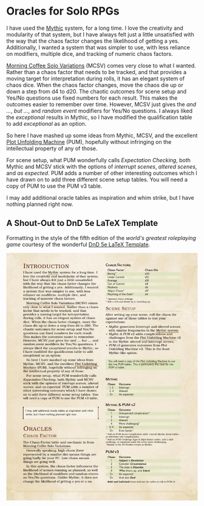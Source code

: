 # Oracles for Solo RPGs

I have used the [Mythic](https://www.wordmillgames.com/mythic-gme.html) system,
for a long time. I love the creativity and modularity of that system, but I have
always felt just a little unsatisfied with the way that the chaos factor changes
the likelihood of getting a yes. Additionally, I wanted a system that was
simpler to use, with less reliance on modifiers, multiple dice, and tracking of
numeric chaos factors.

[Morning Coffee Solo
Variations](https://aleaiactandaest.blogspot.com/p/downloads.html) (MCSV) comes
very close to what I wanted. Rather than a chaos factor that needs to be
tracked, and that provides a moving target for interpretation during rolls, it
has an elegant system of chaos dice. When the chaos factor changes, move the
chaos die up or down a step from d4 to d20. The chaotic outcomes for scene setup
and Yes/No questions use fixed numbers for each result. This makes the outcomes
easier to remember over time. However, MCSV just gives the *and ...*, *but ...*,
and *random event* modifiers for Yes/No questions. I always liked the
*exceptional* results in Mythic, so I have modified the qualification table to
add *exceptional* as an option.

So here I have mashed up some ideas from Mythic, MCSV, and the excellent [Plot
Unfolding Machine](https://jeansenvaars.itch.io/plot-unfolding-machine) (PUM),
hopefully without infringing on the intellectual property of any of those.

For scene setup, what PUM wonderfully calls *Expectation Checking*, both Mythic
and MCSV stick with the options of *interrupt scenes*, *altered scenes*, and *as
expected*. PUM adds a number of other interesting outcomes which I have drawn on
to add three different scene setup tables. You will need a copy of PUM to use
the PUM v3 table.

I may add additional oracle tables as inspiration and whim strike, but I have
nothing planned right now.

## A Shout-Out to DnD 5e LaTeX Template

Formatting in the style of the fifth edition of the *world's greatest
roleplaying game* courtesy of the wonderful [DnD 5e LaTeX
Template](https://github.com/rpgtex/DND-5e-LaTeX-Template).

![Preview image of the first page from the PDF](./pg_1_preview.jpg)
